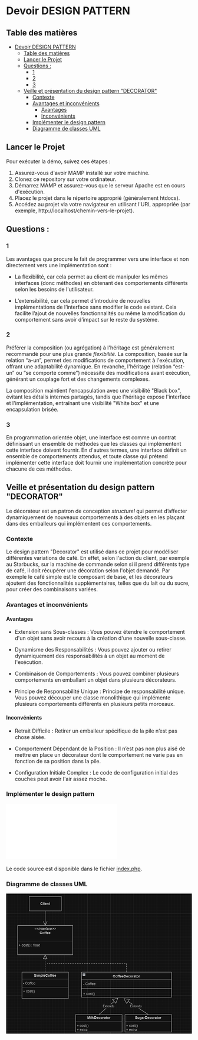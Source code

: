 # Devoir DESIGN PATTERN

## Table des matières

- [Devoir DESIGN PATTERN](#devoir-design-pattern)
  - [Table des matières](#table-des-matières)
  - [Lancer le Projet](#lancer-le-projet)
  - [Questions :](#questions-)
    - [1](#1)
    - [2](#2)
    - [3](#3)
  - [Veille et présentation du design pattern "DECORATOR"](#veille-et-présentation-du-design-pattern-decorator)
    - [Contexte](#contexte)
    - [Avantages et inconvénients](#avantages-et-inconvénients)
      - [Avantages](#avantages)
      - [Inconvénients](#inconvénients)
    - [Implémenter le design pattern](#implémenter-le-design-pattern)
    - [Diagramme de classes UML](#diagramme-de-classes-uml)


## Lancer le Projet

Pour exécuter la démo, suivez ces étapes :

1. Assurez-vous d'avoir MAMP installé sur votre machine.
2. Clonez ce repository sur votre ordinateur.
3. Démarrez MAMP et assurez-vous que le serveur Apache est en cours d'exécution.
4. Placez le projet dans le répertoire approprié (généralement htdocs).
5. Accédez au projet via votre navigateur en utilisant l'URL appropriée (par exemple, http://localhost/chemin-vers-le-projet).

## Questions :

### 1

Les avantages que procure le fait de programmer vers une interface et non directement vers une implémentation sont : 

- La flexibilité, car cela permet au client de manipuler les mêmes interfaces (donc méthodes) en obtenant des comportements différents selon les besoins de l'utilisateur.

- L’extensibilité, car cela permet d’introduire de nouvelles implémentations de l’interface sans modifier le code existant. Cela facilite l’ajout de nouvelles fonctionnalités ou même la modification du comportement sans avoir d’impact sur le reste du système.

### 2

Préférer la composition (ou agrégation) à l'héritage est généralement recommandé pour une plus grande *flexibilité*. La composition, basée sur la relation “a-un”, permet des modifications de comportement à l'exécution, offrant une adaptabilité dynamique.
En revanche, l'héritage (relation “est-un” ou “se comporte comme”) nécessite des modifications avant exécution, générant un couplage fort et des changements complexes. 

La composition maintient l'encapsulation avec une visibilité "Black box", évitant les détails internes partagés, tandis que l'héritage expose l'interface et l'implémentation, entraînant une visibilité "White box" et une encapsulation brisée.

### 3

En programmation orientée objet, une interface est comme un contrat définissant un ensemble de méthodes que les classes qui implémentent cette interface doivent fournir. En d'autres termes, une interface définit un ensemble de comportements attendus, et toute classe qui prétend implémenter cette interface doit fournir une implémentation concrète pour chacune de ces méthodes.


## Veille et présentation du design pattern "DECORATOR"

Le décorateur est un patron de conception *structurel* qui permet d’affecter dynamiquement de nouveaux comportements à des objets en les plaçant dans des emballeurs qui implémentent ces comportements.

### Contexte 

Le design pattern "Decorator" est utilisé dans ce projet pour modéliser différentes variations de café. En effet, selon l'action du client, par exemple au Starbucks, sur la machine de commande selon si il prend différents type de café, il doit récupérer une décoration selon l'objet demandé. Par exemple le café simple est le composant de base, et les décorateurs ajoutent des fonctionnalités supplémentaires, telles que du lait ou du sucre, pour créer des combinaisons variées.

### Avantages et inconvénients

#### Avantages

- Extension sans Sous-classes : Vous pouvez étendre le comportement d'un objet sans avoir recours à la création d'une nouvelle sous-classe.

- Dynamisme des Responsabilités : Vous pouvez ajouter ou retirer dynamiquement des responsabilités à un objet au moment de l'exécution.

- Combinaison de Comportements : Vous pouvez combiner plusieurs comportements en emballant un objet dans plusieurs décorateurs.

- Principe de Responsabilité Unique : Principe de responsabilité unique. Vous pouvez découper une classe monolithique qui implémente plusieurs comportements différents en plusieurs petits morceaux.

#### Inconvénients

- Retrait Difficile : Retirer un emballeur spécifique de la pile n’est pas chose aisée.

- Comportement Dépendant de la Position : Il n’est pas non plus aisé de mettre en place un décorateur dont le comportement ne varie pas en fonction de sa position dans la pile.

- Configuration Initiale Complex : Le code de configuration initial des couches peut avoir l'air assez moche.


### Implémenter le design pattern 

![Design Pattern : Le Décorateur (PHP)](index.php)

Le code source est disponible dans le fichier [index.php](index.php).

### Diagramme de classes UML

![Diagramme de classes UML](uml.png)